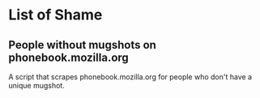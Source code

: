 # List of Shame

## People without mugshots on phonebook.mozilla.org


A script that scrapes phonebook.mozilla.org for people who don't have
a unique mugshot.
